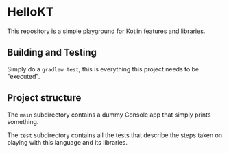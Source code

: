 # HelloKT

This repository is a simple playground for Kotlin features and libraries.

## Building and Testing

Simply do a `gradlew test`, this is everything this project needs to be "executed".

## Project structure

The `main` subdirectory contains a dummy Console app that simply prints something.

The `test` subdirectory contains all the tests that describe the steps taken on playing with this language and its libraries.